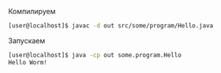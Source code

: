Компилируем
```sh
[user@localhost]$ javac -d out src/some/program/Hello.java
```
Запускаем
```sh
[user@localhost]$ java -cp out some.program.Hello
Hello Worm!
```
